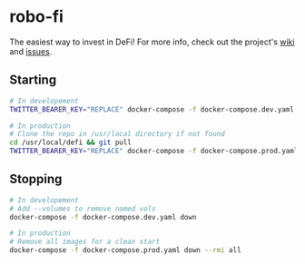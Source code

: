 # robo-fi

The easiest way to invest in DeFi! For more info, check out the project's [wiki](https://github.com/cibr-qcri/defi-robo-advisor/wiki) and [issues](https://github.com/orgs/cibr-qcri/projects/3).

## Starting

```zsh
# In developement
TWITTER_BEARER_KEY="REPLACE" docker-compose -f docker-compose.dev.yaml up --build --detach

# In production
# Clone the repo in /usr/local directory if not found
cd /usr/local/defi && git pull
TWITTER_BEARER_KEY="REPLACE" docker-compose -f docker-compose.prod.yaml up --build --detach
```

## Stopping

```zsh
# In developement
# Add --volumes to remove named vols
docker-compose -f docker-compose.dev.yaml down

# In production
# Remove all images for a clean start
docker-compose -f docker-compose.prod.yaml down --rmi all
```

